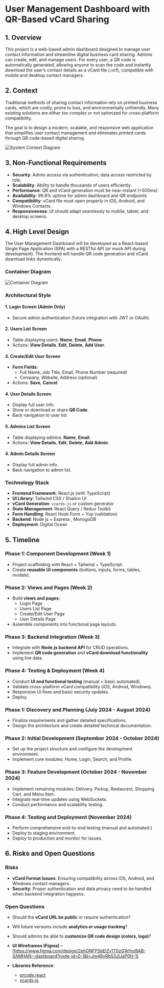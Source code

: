 # User Management Dashboard with QR-Based vCard Sharing

## 1. Overview

This project is a web-based admin dashboard designed to manage user contact information and streamline digital business card sharing. Admins can create, edit, and manage
users. For every user, a QR code is automatically generated,
allowing anyone to scan the code and instantly download the
user’s contact details as a vCard file (.vcf), compatible with
mobile and desktop contact managers.

## 2. Context

Traditional methods of sharing contact information rely on printed business cards, which are costly, prone to loss, and environmentally unfriendly. Many existing solutions are either too complex or not optimized for cross-platform compatibility.

The goal is to design a modern, scalable, and responsive web application that simplifies user contact management and eliminates printed cards through QR code–based digital sharing.

![System Context Diagram](../assets/system-context-diagram.png)

## 3. Non-Functional Requirements

- **Security**: Admin access via authentication; data access
restricted by role.
- **Scalability**: Ability to handle thousands of users efficiently.
- **Performance**: QR and vCard generation must be near-instant (<500ms).
- **Availability**: 99.9% uptime for admin dashboard and QR endpoints
- **Compatibility**: vCard file must open properly in iOS, Android, and Windows Contacts.
- **Responsiveness**: UI should adapt seamlessly to mobile, tablet, and desktop screens.


## 4. High Level Design

The User Management Dashboard will be developed as a React-based Single Page Application (SPA) with a RESTful API (or mock API during development). The frontend will handle QR code generation and vCard download links dynamically.

### Container Diagram

![Container Diagram](../assets/container-diagram.png)

### Architectural Style

#### 1. Login Screen (Admin Only)
- Secure admin authentication (future integration with JWT or OAuth).

#### 2. Users List Screen
- Table displaying users: **Name**, **Email**, **Phone**.  
- Actions: **View Details**, **Edit**, **Delete**, **Add User**.

#### 3. Create/Edit User Screen
- **Form Fields**:  
  - Full Name, Job Title, Email, Phone Number (required)  
  - Company, Website, Address (optional)  
- Actions: **Save**, **Cancel**

#### 4. User Details Screen
- Display full user info.  
- Show or download or share **QR Code**.  
- Back navigation to user list.

#### 5. Admins List Screen
- Table displaying admins: **Name**, **Email**.  
- Actions: **View Details**, **Edit**, **Delete**, **Add Admin**.

#### 4. Admin Details Screen
- Display full admin info.   
- Back navigation to admin list.

### Technology Stack

- **Frontend Framework**: React.js (with TypeScript)  
- **UI Library**: Tailwind CSS / Shadcn UI  
- **vCard Generation**: `vcards-js` or custom generator  
- **State Management**: React Query / Redux Toolkit  
- **Form Handling**: React Hook Form + Yup (validation)  
- **Backend**: Node js + Express , MonogoDB
- **Deployment**: Digital Ocean


## 5. Timeline

### Phase 1: Component Development (Week 1)
- Project scaffolding with React + Tailwind + TypeScript.  
- Create **reusable UI components** (buttons, inputs, forms, tables, modals).  

### Phase 2: Views and Pages (Week 2)
- Build **views and pages**:  
  - Login Page  
  - Users List Page  
  - Create/Edit User Page  
  - User Details Page  
- Assemble components into functional page layouts.

### Phase 3: Backend Integration (Week 3)
- Integrate with **Node.js backend API** for CRUD operations.  
- Implement **QR code generation** and **vCard download functionality** using live data.

### Phase 4: Testing & Deployment (Week 4)
- Conduct **UI and functional testing** (manual + basic automated).  
- Validate cross-platform vCard compatibility (iOS, Android, Windows).  
- Responsive UI fixes and basic security updates.  
- Deploy.

### Phase 1: Discovery and Planning (July 2024 - August 2024)

- Finalize requirements and gather detailed specifications.
- Design the architecture and create detailed technical documentation.

### Phase 2: Initial Development (September 2024 - October 2024)

- Set up the project structure and configure the development environment.
- Implement core modules: Home, Login, Search, and Profile.

### Phase 3: Feature Development (October 2024 - November 2024)

- Implement remaining modules: Delivery, Pickup, Restaurant, Shopping Cart, and Menu Item.
- Integrate real-time updates using WebSockets.
- Conduct performance and scalability testing.

### Phase 4: Testing and Deployment (November 2024)

- Perform comprehensive end-to-end testing (manual and automated.)
- Deploy to staging environment.
- Deploy to production and monitor for issues.

## 6. Risks and Open Questions

### Risks

- **vCard Format Issues**: Ensuring compatibility across iOS, Android, and Windows contact managers.  
- **Security**: Proper authentication and data privacy need to be handled when backend integration happens.

### Open Questions

- Should the **vCard URL be public** or require authentication?  
- Will future versions include **analytics or usage tracking**?  
- Should admins be able to **customize QR code design (colors, logo)**?

- **UI Wireframes (Figma)** – [https://www.figma.com/design/2ehGNFPSbEIZy1T0zG1kfm/BAB-SAMHAN--dashboard?node-id=0-1&t=Jm48yRbS3JIJaP0H-1]  
- **Libraries Reference**:  
  - [qrcode.react](https://github.com/zpao/qrcode.react)  
  - [vcards-js](https://github.com/enesser/vCards-js)


